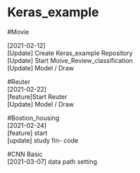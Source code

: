 # Keras_example   
      
#Movie   

[2021-02-12]   
[Update] Create Keras_example Repository   
[Update] Start Moive_Review_classification   
[Update] Model / Draw
   
   
#Reuter   
[2021-02-22]   
[feature]Start Reuter   
[Update] Model / Draw   
   
   
   
#Bostion_housing   
[2021-02-24]   
[feature] start   
[update] study fin- code   

   
   
#CNN Basic   
[2021-03-07] data path setting

